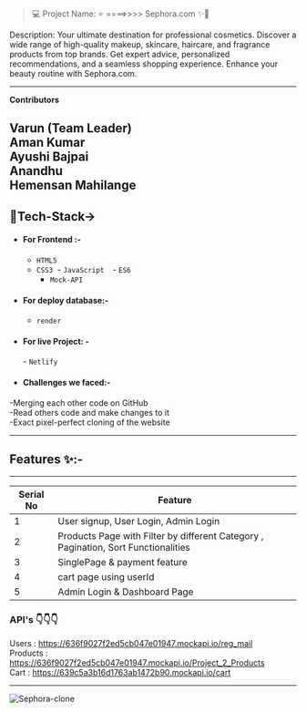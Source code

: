 > 💻 Project Name: ⭐ ====>>>> Sephora.com ✨💫
> <br>

Description:
Your ultimate destination for professional cosmetics. Discover a wide range of high-quality makeup, skincare, haircare, and fragrance products from top brands. Get expert advice, personalized recommendations, and a seamless shopping experience. Enhance your beauty routine with Sephora.com.

---

**Contributors**

Varun (Team Leader)                                                                                                                                                      
Aman Kumar                                                                                                                                                                                                                                                                                                                                    
Ayushi Bajpai                                                                                                                                                            
Anandhu                                                                                                                                                                  
Hemensan Mahilange
---

## 💫Tech-Stack->

- #### For Frontend :-

  - `HTML5`
  - `CSS3`
     - `JavaScript `
     - `ES6 `
     - `Mock-API`
        
- #### For deploy database:-

  - `render`
 
- #### For live Project: -
  - `Netlify`

  
- #### Challenges we faced:-                                                                                                                                                     
-Merging each other code on GitHub                                                                                                                                        
-Read others code and make changes to it                                                                                                                                  
-Exact pixel-perfect cloning of the website   

---

## Features ✨:-

---

| Serial No | Feature                                                                           |
| --------- | --------------------------------------------------------------------------------- |
| 1         | User signup, User Login, Admin Login                                              |
| 2         | Products Page with Filter by different Category , Pagination, Sort Functionalities |
| 3         | SinglePage & payment feature                                              |
| 4         | cart page using userId                                                    |
| 5         | Admin Login & Dashboard Page                                                      |



### API's      👇👇👇                                                                                                                                                      
Users    : https://636f9027f2ed5cb047e01947.mockapi.io/reg_mail                                                                                                          
Products : https://636f9027f2ed5cb047e01947.mockapi.io/Project_2_Products                                                                                                
Cart   : https://639c5a3b16d1763ab1472b90.mockapi.io/cart       


---
 

 
 ![Sephora-clone](https://github.com/9802HEMENSAN/Clone-of-Sephora/assets/111531676/28a91ed1-820b-4bc0-83a9-80226b88f072)
 
